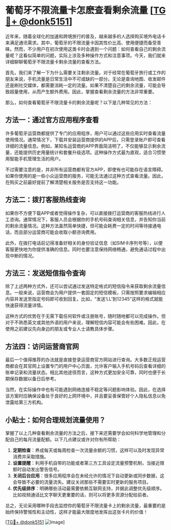 # 葡萄牙不限流量卡怎麽查看剩余流量 [[TG💪+ @donk5151](https://t.me/s/donk5151)]

近年来，随着全球化的加速和跨境旅行的普及，越来越多的人选择购买境外电话卡来满足通讯需求。其中，葡萄牙的不限流量卡因其性价比高、使用便捷而备受青睐。然而，不少用户在初次使用这类卡时会遇到一个问题：如何查看自己的剩余流量呢？这看似简单的问题，实际上涉及多种操作方式和注意事项。今天，我们就来详细聊聊葡萄牙不限流量卡剩余流量的查看方法。

首先，我们来了解一下为什么需要关注剩余流量。对于经常在葡萄牙旅行或工作的朋友来说，手机流量是日常生活中不可或缺的一部分。无论是查询地图、收发邮件还是刷社交媒体，都需要消耗一定的流量。如果不清楚自己的剩余流量，可能会导致超量使用，从而产生额外费用。因此，掌握查看剩余流量的方法非常重要。

那么，如何查看葡萄牙不限流量卡的剩余流量呢？以下是几种常见的方法：

## 方法一：通过官方应用程序查看

许多葡萄牙运营商都提供了专门的应用程序，用户可以通过这些应用实时查看流量使用情况。通常情况下，下载并安装运营商提供的APP后，只需登录账户即可查看详细的流量信息。例如，某知名运营商的APP界面简洁明了，不仅能够显示剩余流量，还能提供历史用量统计和套餐升级选项。这种操作方式最为直观，适合习惯使用智能手机管理生活的用户。

不过需要注意的是，并非所有运营商都有官方APP，即使有也可能存在语言障碍。如果你使用的是一些小众运营商的服务，可能无法通过这种方式查看流量。因此，在购买之前最好提前了解清楚相关服务是否支持这一功能。

## 方法二：拨打客服热线查询

如果你不方便下载APP或者觉得操作复杂，可以直接拨打运营商的客服热线进行人工咨询。通常情况下，客服人员会根据你的手机号码查询相关信息，并告知你当前的剩余流量情况。这种方法虽然简单快捷，但可能会耗费一定的时间等待接通电话，而且部分运营商可能会收取小额咨询费用。

此外，在拨打电话前记得准备好相关的身份验证信息（如SIM卡序列号等），以便客服更快地为你提供准确的信息。同时也要注意保持网络畅通，避免通话过程中出现中断的情况。

## 方法三：发送短信指令查询

除了上述两种方式外，还可以尝试通过发送特定格式的短信指令来获取剩余流量信息。一般来说，运营商会为用户提供一套固定的短信模板，只需按照要求编辑相应内容并发送至指定号码即可收到回复。比如，“发送‘LL’到12345”这样的格式就能快速获得流量详情。

这种方式的优势在于无需下载任何软件或注册账号，随时随地都可以完成操作。但对于不熟悉英文或其他外语的用户来说，理解短信内容可能会有些困难。因此，在使用之前建议先向身边的朋友或专业人士请教具体步骤。

## 方法四：访问运营商官网

最后一个值得推荐的办法就是直接登录运营商官方网站进行查询。大多数正规运营商都会在其官网上设置专门的用户中心页面，允许客户输入手机号码后查看详细的账单记录和流量状态。相比其他途径而言，这种方式更加安全可靠，同时也便于长期保存数据以备日后参考。

当然，在实际操作中也有可能遇到网络连接不稳定等问题影响体验。因此，在选择该方案时应确保设备处于良好的上网环境中，并且要妥善保管好个人隐私信息以免泄露给第三方机构。

## 小贴士：如何合理规划流量使用？

掌握了以上几种查看剩余流量的方法之后，接下来还需要学会如何科学地管理和分配自己的每月流量配额。以下几点建议或许对你有所帮助：

1. **定期检查**：养成每天或每周检查一次流量余额的习惯，这样可以及时发现异常消费并采取措施。
2. **设置提醒**：利用手机自带的功能或者第三方工具设定流量预警机制，当接近限额时自动发出警告信号。
3. **关闭后台应用**：很多应用程序会在未经允许的情况下自动更新或同步数据，这会导致不必要的流量流失。建议关闭那些不需要实时更新的服务项目。
4. **优先级排序**：明确哪些活动最需要依赖互联网支持，并据此调整优先级顺序。比如视频通话比文字聊天更重要的话，则可以将更多资源分配给前者。

总之，无论采用哪种手段去监控你的葡萄牙不限流量卡上的剩余流量，最重要的是始终保持警惕性和主动性，这样才能最大限度地发挥出这张卡片的价值！

[[TG💪+ @donk5151](https://t.me/s/donk5151) ![Image](https://i.postimg.cc/rwNCRYN7/Snipaste-2025-04-30-17-27-05.png)]